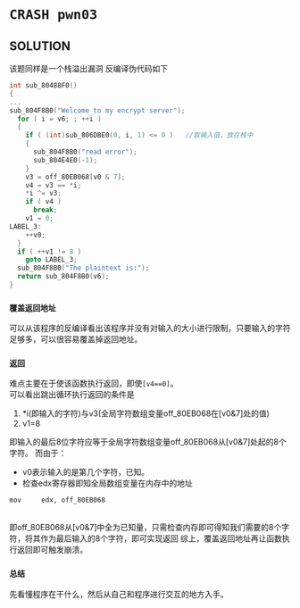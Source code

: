 # `CRASH pwn03`

## SOLUTION
该题同样是一个栈溢出漏洞
反编译伪代码如下
```c
int sub_80488F0()
{
...
sub_804F8B0("Welcome to my encrypt server");
  for ( i = v6; ; ++i )
  {
    if ( (int)sub_806DBE0(0, i, 1) <= 0 )   //取输入值，放在栈中
    {
      sub_804F8B0("read error");
      sub_804E4E0(-1);
    }
    v3 = off_80EB068[v0 & 7];
    v4 = v3 == *i;
    *i ^= v3;
    if ( v4 )
      break;
    v1 = 0;
LABEL_3:
    ++v0;
  }
  if ( ++v1 != 8 )
    goto LABEL_3;
  sub_804F8B0("The plaintext is:");
  return sub_804F8B0(v6);
}
```
### `覆盖返回地址`
可以从该程序的反编译看出该程序并没有对输入的大小进行限制，只要输入的字符足够多，可以很容易覆盖掉返回地址。
### `返回`
难点主要在于使该函数执行返回，即使`[v4==0]`。
</br>可以看出跳出循环执行返回的条件是

1. *i(即输入的字符)与v3(全局字符数组变量off_80EB068在[v0&7]处的值)
2. v1=8

即输入的最后8位字符应等于全局字符数组变量off_80EB068从[v0&7]处起的8个字符。
而由于：</br>
* v0表示输入的是第几个字符，已知。
* 检查edx寄存器即知全局数组变量在内存中的地址
```
mov     edx, off_80EB068
```
</br>即off_80EB068从[v0&7]中全为已知量，只需检查内存即可得知我们需要的8个字符，将其作为最后输入的8个字符，即可实现返回
综上，覆盖返回地址再让函数执行返回即可触发崩溃。

### `总结`

先看懂程序在干什么，然后从自己和程序进行交互的地方入手。